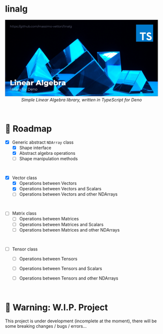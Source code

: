 <p align="center">
  <h1>linalg</h1>
   <img src="./__repo__/banner.jpg">
  <div align="center"><em>Simple Linear Algebra library, written in TypeScript for Deno</em></div>
</p>

<br>

# 🚥 Roadmap
- [x] Generic abstract `NDArray` class
   - [x] Shape interface
   - [x] Abstract algebra operations
   - [ ] Shape manipulation methods

<br>

- [x] Vector class
   - [x] Operations between Vectors
   - [x] Operations between Vectors and Scalars
   - [ ] Operations between Vectors and other NDArrays

<br>

- [ ] Matrix class
   - [ ] Operations between Matrices
   - [ ] Operations between Matrices and Scalars
   - [ ] Operations between Matrices and other NDArrays

<br>

- [ ] Tensor class
   - [ ] Operations between Tensors
   - [ ] Operations between Tensors and Scalars
   - [ ] Operations between Tensors and other NDArrays


<br>

# 🚧 Warning: W.I.P. Project

This project is under development (incomplete at the moment), there will be some
breaking changes / bugs / errors...
<br>
